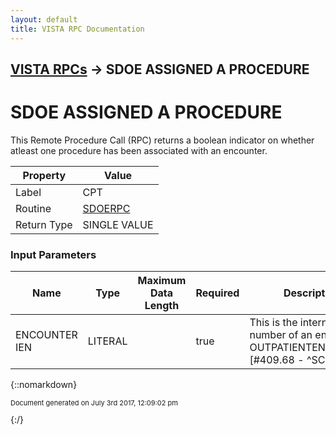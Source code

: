 ```yaml
---
layout: default
title: VISTA RPC Documentation
---
```


## [VISTA RPCs](TableOfContents) &#8594; SDOE ASSIGNED A PROCEDURE
# SDOE ASSIGNED A PROCEDURE

This Remote Procedure Call (RPC) returns a boolean indicator on whether atleast one procedure has been associated with an encounter.

Property | Value
--- | ---
Label | CPT
Routine | [SDOERPC](http://code.osehra.org/dox/Routine_SDOERPC_source.html)
Return Type | SINGLE VALUE


### Input Parameters

Name | Type | Maximum Data Length | Required | Description
--- | --- | --- | --- | ---
ENCOUNTER IEN | LITERAL |  | true | This is the internal entry number of an entry in the OUTPATIENTENCOUNTER [#409.68 - ^SCE] file.



{::nomarkdown} <br/><p style="font-size: 11px">Document generated on July 3rd 2017, 12:09:02 pm</p>{:/}